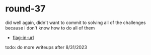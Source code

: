 # round-37

did well again, didn't want to commit to solving all of the challenges because i don't know how to do all of them

- [flag-in-url](./flag-in-url)

todo: do more writeups after 8/31/2023
